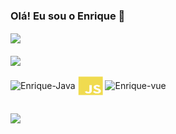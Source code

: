 ### Olá! Eu sou o Enrique 👋

<div>
    <a href="https://github.com/anuraghazra/github-readme-stats">
      <img align="center" src="https://github-readme-stats.vercel.app/api?username=EnriqueCarvalho&show_icons=true&theme=onedark" />
    </a>
   <br>
   <br>
    <a href="https://github.com/anuraghazra/convoychat">
      <img align="center" src="https://github-readme-stats.vercel.app/api/top-langs/?username=EnriqueCarvalho&layout=compact&theme=onedark" />
    </a>
</div>
 




<div style="display: inline_block"><br>   
  <img align="center" alt="Enrique-Java" height="30" width="40" src="https://cdn.jsdelivr.net/gh/devicons/devicon@latest/icons/java/java-original.svg" />
  <img align="center" alt="Enrique-js" height="30" width="40" src="https://raw.githubusercontent.com/devicons/devicon/master/icons/javascript/javascript-plain.svg">
  <img align="center" alt="Enrique-vue" height="30" width="40" src="https://cdn.jsdelivr.net/gh/devicons/devicon@latest/icons/vuejs/vuejs-original.svg">
          
  
</div>
  
  ##
 
<div> 
  <a href="www.linkedin.com/in/enriquedacostacarvalho" target="_blank"><img src="https://img.shields.io/badge/LinkedIn-0077B5?style=for-the-badge&logo=linkedin&logoColor=white" target="_blank"></a>

 
 
